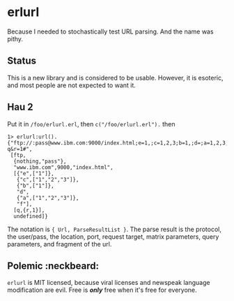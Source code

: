 erlurl
======

Because I needed to stochastically test URL parsing.  And the name was pithy.



Status
------

This is a new library and is considered to be usable.  However, it is esoteric, and most people are not expected to want it.



Hau 2
-----

Put it in `/foo/erlurl.erl`, then `c("/foo/erlurl.erl").`  then

```
1> erlurl:url().
{"ftp://:pass@www.ibm.com:9000/index.html;e=1,;c=1,2,3;b=1,;d=;a=1,2,3;f=?q&r=1#",
 [ftp,
  {nothing,"pass"},
  "www.ibm.com",9000,"index.html",
  [{"e",["1"]},
   {"c",["1","2","3"]},
   {"b",["1"]},
   "d",
   {"a",["1","2","3"]},
   "f"],
  [q,{r,1}],
  undefined]}
```

The notation is `{ Url, ParseResultList }`.  The parse result is the protocol, the user/pass, 
the location, port, request target, matrix parameters, query parameters, and fragment of the url.





Polemic :neckbeard:
-------------------

`erlurl` is MIT licensed, because viral licenses and newspeak language modification are evil.  Free is ***only*** free when it's free for everyone.
